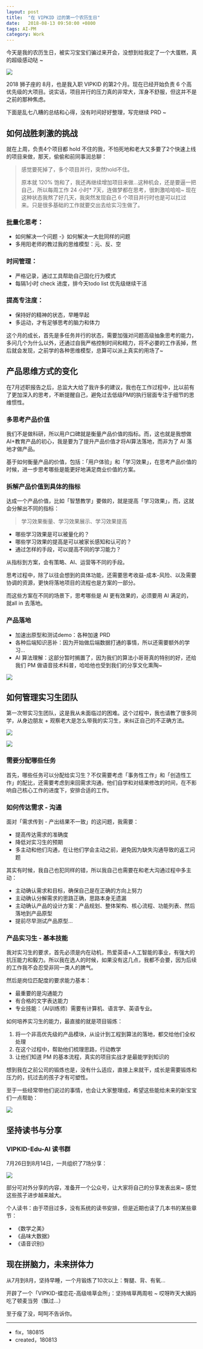 ```yaml
---
layout: post
title:  "在 VIPKID 过的第一个农历生日"
date:   2018-08-13 09:50:00 +0800
tags: AI-PM
category: Work
---
```


今天是我的农历生日，被实习宝宝们骗过来开会，没想到给我定了一个大蛋糕，真的超级感动哒 ~ 

![](http://ojcp18ifz.bkt.clouddn.com/2018-08-15-104129.jpg)


2018 狮子座的 8月，也是我入职 VIPKID 的第2个月。现在已经开始负责 6 个高优先级的大项目。说实话，项目并行的压力真的非常大，浑身不舒服，但这并不是之前的那种焦虑。

下面是乱七八糟的总结和心得，没有时间好好整理，写完继续 PRD ~


## 如何战胜刺激的挑战


就在上周，负责4个项目都 hold 不住的我，不怕死地和老大又多要了2个快速上线的项目来做，那天，偷偷和前同事润总聊：

> 感觉要死掉了，多个项目并行，突然hold不住。
> 
> 原本就 120% 饱和了，我还再继续增加项目来做...这种机会，还是要逼一把自己，所以每周工作 24 小时* 7天，连做梦都在思考，很刺激哈哈哈~ 现在这种状态我熬了好几天，我突然发现自己 6 个项目并行时也是可以扛过来。只是很多基础的工作就要交出去给实习生做了。
> 


### 批量化思考：

- 如何解决一个问题 -》如何解决一大批同样的问题
- 多用阳老师的教过我的思维模型：元、反、空

### 时间管理：

- 严格记录，通过工具帮助自己固化行为模式
- 每隔1小时 check 进度，排今天todo list 优先级继续干活

### 提高专注度：

- 保持好的精神的状态，早睡早起
- 多运动，才有足够思考的脑力和体力


这个月的成长，首先是多任务并行的状态，需要加强对问题高级抽象思考的能力，多问几个为什么以外，还通过自我严格控制时间和精力，将不必要的工作丢掉，然后就会发现，之前学的各种思维模型，总算可以派上真实的用场了~


## 产品思维方式的变化

在7月述职报告之后，总监大大给了我许多的建议，我也在工作过程中，比以前有了更加深入的思考，不断提醒自己，避免过去低级PM的执行层面专注于细节的思维惯性。

### 多思考产品价值

我们不是做科研，所以用户口碑就是衡量产品价值的指标。而，这也就是我想做AI+教育产品的初心，我是要为了提升产品价值才将AI算法落地，而非为了 AI 落地才做产品。

基于如何衡量产品的价值，包括：「用户体验」和「学习效果」，在思考产品价值的时候，进一步思考哪些是能更好地满足商业价值的方案。

### 拆解产品价值到具体的指标


达成一个产品价值，比如「智慧教学」要做的，就是提高「学习效果」，而，这就会分解出不同的指标：

> 学习效果衡量、学习效果展示、学习效果提高

- 哪些学习效果是可以被量化的？
- 哪些学习效果的提高是可以被家长感知和认可的？
- 通过怎样的手段，可以提高不同的学习能力？

从指标到方案，会有策略、AI、运营等不同的手段。

思考过程中，除了以往会想到的具体功能，还需要思考收益-成本-风险、以及需要协调的资源，更快将落地项目的流程也是方案的一部分。

而这些方案在不同的场景下，思考哪些是 AI 更有效果的，必须要用 AI 满足的，就all in 去落地。

### 产品落地

- 加速出原型和测试demo：各种加速 PRD
- 各种后端知识恶补：因为开始做后端数据打通的事情，所以还需要额外的学习...
- AI 算法理解：这部分暂时搁置了，因为我们的算法小哥哥真的特别的好，还给我们 PM 做语音技术科普，哈哈他也受到我们的分享文化熏陶~ 

![](http://ojcp18ifz.bkt.clouddn.com/2018-08-15-103902.jpg)

## 如何管理实习生团队

第一次带实习生团队，这是我从未面临过的困难。这个过程中，我也请教了很多同学，从身边朋友 + 观察老大是怎么带我的实习生，来纠正自己的不正确方法。

![](http://ojcp18ifz.bkt.clouddn.com/2018-08-15-WechatIMG732.jpeg)

![](http://ojcp18ifz.bkt.clouddn.com/2018-08-15-101642.jpg)


### 需要分配哪些任务

首先，哪些任务可以分配给实习生？不仅需要考虑「事务性工作」和「创造性工作」的配比，还需要考虑到来回需求沟通，他们自学和对结果修改的时间，在不影响自己核心工作的进度下，安排合适的工作。

### 如何传达需求 - 沟通

面对「需求传到 - 产出结果不一致」的这问题，我需要：


- 提高传达需求的准确度
- 降低对实习生的预期
- 多主动和他们沟通，在让他们学会主动之前，避免因为缺失沟通导致的返工问题

其实有时候，我自己也犯同样的错，所以我自己也需要在和老大沟通过程中多主动：

- 主动确认需求和目标，确保自己是在正确的方向上努力
- 主动确认分解需求的思路正确，思路本身无遗漏
- 主动确认产品的设计方案：产品规划、整体架构、核心流程、功能列表、然后落地到产品原型
- 提前尽早测试产品原型...

### 产品实习生 - 基本技能

我对实习生的要求，首先必须是内在动机，热爱英语+人工智能的事业，有强大的抗压能力和毅力。所以我在选人的时候，如果没有这几点，我都不会要，因为后续的工作我不会忍受非同一类人的脾气。

然后是岗位匹配度的要求能力基本：

- 最重要的是沟通能力
- 有合格的文字表达能力
- 专业技能：（AI训练师）需要有计算机、语言学、英语专业。

如何培养实习生的能力，最直接的就是项目锻炼：

1. 将一个非高优先级的产品模块，从设计到工程到算法的落地，都交给他们全权处理
2. 在这个过程中，帮助他们梳理思路，行动教学
3. 让他们知道 PM 的基本流程，真实的项目实战才是最能学到知识的

想到我在之前公司的锻炼也是，没有什么适应，直接上来就干，成长是需要锻炼和压力的，抗过去的孩子才有可塑性。

至于一些经常带他们说过的事情，也会让大家整理成，希望这些能给未来的新宝宝们一点帮助：

![](http://ojcp18ifz.bkt.clouddn.com/2018-08-15-104433.jpg)


## 坚持读书与分享

### VIPKID-Edu-AI 读书群

7月26日到8月14日，一共组织了7场分享：

![](http://ojcp18ifz.bkt.clouddn.com/2018-08-15-100336.jpg)

部分可对外分享的内容，准备开一个公众号，让大家将自己的分享发表出来~ 感觉这些孩子进步越来越大。

个人读书：由于项目过多，没有系统的读书安排，但是近期也读了几本书的某些章节：

- 《数学之美》
- 《品味大数据》
- 《语音识别》

## 现在拼脑力，未来拼体力

从7月到8月，坚持早睡，一个月锻炼了10次以上：臀腿、背、有氧...

开辟了一个「VIPKID-蝶恋花-高级啃草会所」：坚持啃草两周啦 ~ 哎呀昨天大姨妈吃了顿麦当劳（飘过...）

至于瘦了没，呵呵不告诉你。

---

- fix，180815
- created，180813









